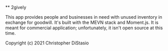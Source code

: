 ** 2gively

This app provides people and businesses in need with unused inventory in exchange for goodwill. It's built with the MEVN stack and Moment.js. It is meant for commercial application; unfortunately, it isn't open source at this time.

Copyright (c) 2021 Christopher DiStasio
